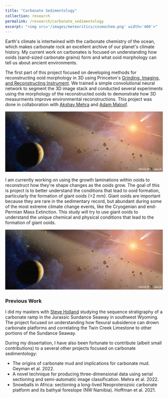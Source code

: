 ```yaml
---
title: "Carbonate Sedimentology"
collection: research
permalink: /research/carbonate_sedimentology
excerpt: "<img src='/images/meteoritics/cosmochem.png' width='400'>"
---
```




Earth's climate is intertwined with the carbonate chemistry of the ocean, which makes carbonate rock an excellent archive of our planet's climate history. My current work on carbonates is focused on understanding how ooids (sand-sized carbonate grains) form and what ooid morphology can tell us about ancient environments.

The first part of this project focused on developing methods for reconstructing ooid morphology in 3D using Princeton's [Grinding, Imaging, and Reconstructing Instrument](https://giri.princeton.edu/). We trained a simple convolutional neural network to segment the 3D image stack and conducted several experiments using the morphology of the reconstructed ooids to demonstrate how 3D measurments improve environmental reconstructions. This project was done in collaboration with [Akshay Mehra](https://www.akshaymehra.com/) and [Adam Maloof](https://geosciences.princeton.edu/people/adam-c-maloof).

<img src='/images/meteoritics/solsys.png' width='800'>

I am currently working on using the growth laminations within ooids to reconstruct how they're shape changes as the ooids grow. The goal of this is project is to better understand  the conditions that lead to ooid formation, particularly the formation of giant ooids (>2 mm). Giant ooids are important because they are rare in the sedimentary record, but abundant during some of the most extreme climate change events, like the Cryogenian and end-Permian Mass Extinction. This study will try to use giant ooids to understand the unique chemical and physical conditions that lead to the formation of giant ooids.

<img src='/images/meteoritics/solsys.png' width='800'>

### Previous Work
I did my masters with [Steve Holland](http://strata.uga.edu/) studying the sequence stratigraphy of a carbonate ramp in the Jurassic Sundance Seaway in southwest Wyoming. The project focused on understanding how flexural subsidence can drown carbonate platforms and correlating the Twin Creek Limestone to other portions of the Sundance Seaway.

During my dissertation, I have also been fortunate to contribute (albeit small contributions) to a several other projects focused on carbonate sedimentology:

- The origins of carbonate mud and implications for carbonate mud. Geyman et al. 2022.
- A novel technique for producing three-dimensional data using serial sectioning and semi-automatic image classification. Mehra et al. 2022.
- Snowballs in Africa: sectioning a long-lived Neoproterozoic carbonate platform and its bathyal foreslope (NW Namibia). Hoffman et al. 2021.
